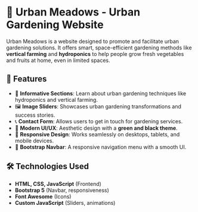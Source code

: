 # 🌿 Urban Meadows - Urban Gardening Website

Urban Meadows is a website designed to promote and facilitate urban gardening solutions. It offers smart, space-efficient gardening methods like **vertical farming** and **hydroponics** to help people grow fresh vegetables and fruits at home, even in limited spaces.

## 🚀 Features
- 🌱 **Informative Sections**: Learn about urban gardening techniques like hydroponics and vertical farming.
- 🖼️ **Image Sliders**: Showcases urban gardening transformations and success stories.
- 📞 **Contact Form**: Allows users to get in touch for gardening services.
- 🎨 **Modern UI/UX**: Aesthetic design with a **green and black theme**.
- 📱 **Responsive Design**: Works seamlessly on desktops, tablets, and mobile devices.
- 🔗 **Bootstrap Navbar**: A responsive navigation menu with a smooth UI.

## 🛠️ Technologies Used
- **HTML, CSS, JavaScript** (Frontend)
- **Bootstrap 5** (Navbar, responsiveness)
- **Font Awesome** (Icons)
- **Custom JavaScript** (Sliders, animations)

 
